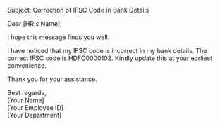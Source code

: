 Subject: Correction of IFSC Code in Bank Details

Dear [HR's Name],

I hope this message finds you well. 

I have noticed that my IFSC code is incorrect in my bank details. The correct IFSC code is HDFC0000102. Kindly update this at your earliest convenience.

Thank you for your assistance.

Best regards,  
[Your Name]  
[Your Employee ID]  
[Your Department]
